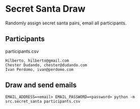 # Secret Santa Draw

Randomly assign secret santa pairs, email all participants.
## Participants

participants.csv
```
Hilberto, hilberto@gmail.com
Chester Dudando, chester@dudando.com
Ivan Perdomo, ivan@perdomo.com
```

## Draw and send emails
```
EMAIL_ADDRESS=<email> EMAIL_PASSWORD=<password> python -m src.secret_santa participants.csv
```
